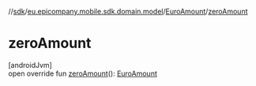 //[sdk](../../../index.md)/[eu.epicompany.mobile.sdk.domain.model](../index.md)/[EuroAmount](index.md)/[zeroAmount](zero-amount.md)

# zeroAmount

[androidJvm]\
open override fun [zeroAmount](zero-amount.md)(): [EuroAmount](index.md)
